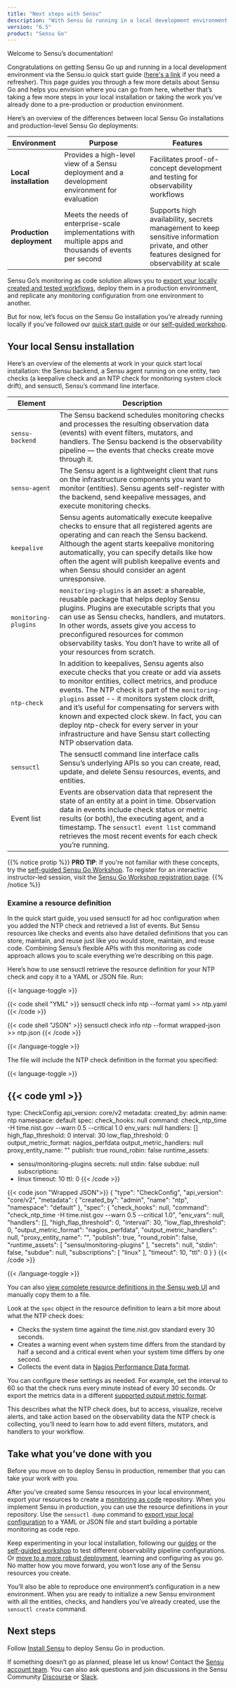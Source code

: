 ```yaml
---
title: "Next steps with Sensu"
description: "With Sensu Go running in a local development environment, read this page to envision where you can go from here. Take a few more steps in your local installation, take the work you’ve already done to a pre-production or production environment, or learn more in our Sensu Go workshop."
version: "6.5"
product: "Sensu Go"
---
```


Welcome to Sensu’s documentation!

Congratulations on getting Sensu Go up and running in a local development environment via the Sensu.io quick start guide ([here's a link][1] if you need a refresher).
This page guides you through a few more details about Sensu Go and helps you envision where you can go from here, whether that’s taking a few more steps in your local installation or taking the work you’ve already done to a pre-production or production environment.

Here’s an overview of the differences between local Sensu Go installations and production-level Sensu Go deployments:

Environment | Purpose | Features
----------- | ------- | --------
**Local installation** | Provides a high-level view of a Sensu deployment and a development environment for evaluation | Facilitates proof-of-concept development and testing for observability workflows
**Production deployment** | Meets the needs of enterprise-scale implementations with multiple apps and thousands of events per second | Supports high availability, secrets management to keep sensitive information private, and other features designed for observability at scale

Sensu Go’s monitoring as code solution allows you to [export your locally created and tested workflows][2], deploy them in a production environment, and replicate any monitoring configuration from one environment to another.

But for now, let’s focus on the Sensu Go installation you’re already running locally if you've followed our [quick start guide][1] or our [self-guided workshop][3].

## Your local Sensu installation

Here’s an overview of the elements at work in your quick start local installation: the Sensu backend, a Sensu agent running on one entity, two checks (a keepalive check and an NTP check for monitoring system clock drift), and sensuctl, Sensu’s command line interface.

Element | Description
------- | -----------
`sensu-backend` | The Sensu backend schedules monitoring checks and processes the resulting observation data (events) with event filters, mutators, and handlers. The Sensu backend is the observability pipeline &mdash; the events that checks create move through it.
`sensu-agent` | The Sensu agent is a lightweight client that runs on the infrastructure components you want to monitor (entities). Sensu agents self-register with the backend, send keepalive messages, and execute monitoring checks.
`keepalive` | Sensu agents automatically execute keepalive checks to ensure that all registered agents are operating and can reach the Sensu backend. Although the agent starts keepalive monitoring automatically, you can specify details like how often the agent will publish keepalive events and when Sensu should consider an agent unresponsive. 
`monitoring-plugins` | `monitoring-plugins` is an asset: a shareable, reusable package that helps deploy Sensu plugins. Plugins are executable scripts that you can use as Sensu checks, handlers, and mutators. In other words, assets give you access to preconfigured resources for common observability tasks. You don’t have to write all of your resources from scratch.
`ntp-check` | In addition to keepalives, Sensu agents also execute checks that you create or add via assets to monitor entities, collect metrics, and produce events. The NTP check is part of the `monitoring-plugins` asset -- it monitors system clock drift, and it’s useful for compensating for servers with known and expected clock skew. In fact, you can deploy ntp-check for every server in your infrastructure and have Sensu start collecting NTP observation data.
`sensuctl` | The sensuctl command line interface calls Sensu’s underlying APIs so you can create, read, update, and delete Sensu resources, events, and entities.
Event list | Events are observation data that represent the state of an entity at a point in time. Observation data in events include check status or metric results (or both), the executing agent, and a timestamp. The `sensuctl event list` command retrieves the most recent events for each check you’re running.

{{% notice protip %}}
**PRO TIP**: If you're not familiar with these concepts, try the [self-guided Sensu Go Workshop](https://github.com/sensu/sensu-go-workshop).
To register for an interactive instructor-led session, visit the [Sensu Go Workshop registration page](https://sensu.io/sensu-go-workshop).
{{% /notice %}}

### Examine a resource definition

In the quick start guide, you used sensuctl for ad hoc configuration when you added the NTP check and retrieved a list of events.
But Sensu resources like checks and events also have detailed definitions that you can store, maintain, and reuse just like you would store, maintain, and reuse code.
Combining Sensu’s flexible APIs with this monitoring as code approach allows you to scale everything we’re describing on this page.

Here’s how to use sensuctl retrieve the resource definition for your NTP check and copy it to a YAML or JSON file.
Run:

{{< language-toggle >}}

{{< code shell "YML" >}}
sensuctl check info ntp --format yaml >> ntp.yaml
{{< /code >}}

{{< code shell "JSON" >}}
sensuctl check info ntp --format wrapped-json >> ntp.json
{{< /code >}}

{{< /language-toggle >}}

The file will include the NTP check definition in the format you specified:

{{< language-toggle >}}

{{< code yml >}}
---
type: CheckConfig
api_version: core/v2
metadata:
  created_by: admin
  name: ntp
  namespace: default
spec:
  check_hooks: null
  command: check_ntp_time -H time.nist.gov --warn 0.5 --critical 1.0
  env_vars: null
  handlers: []
  high_flap_threshold: 0
  interval: 30
  low_flap_threshold: 0
  output_metric_format: nagios_perfdata
  output_metric_handlers: null
  proxy_entity_name: ""
  publish: true
  round_robin: false
  runtime_assets:
  - sensu/monitoring-plugins
  secrets: null
  stdin: false
  subdue: null
  subscriptions:
  - linux
  timeout: 10
  ttl: 0
{{< /code >}}

{{< code json "Wrapped JSON">}}
{
  "type": "CheckConfig",
  "api_version": "core/v2",
  "metadata": {
    "created_by": "admin",
    "name": "ntp",
    "namespace": "default"
  },
  "spec": {
    "check_hooks": null,
    "command": "check_ntp_time -H time.nist.gov --warn 0.5 --critical 1.0",
    "env_vars": null,
    "handlers": [],
    "high_flap_threshold": 0,
    "interval": 30,
    "low_flap_threshold": 0,
    "output_metric_format": "nagios_perfdata",
    "output_metric_handlers": null,
    "proxy_entity_name": "",
    "publish": true,
    "round_robin": false,
    "runtime_assets": [
      "sensu/monitoring-plugins"
    ],
    "secrets": null,
    "stdin": false,
    "subdue": null,
    "subscriptions": [
      "linux"
    ],
    "timeout": 10,
    "ttl": 0
  }
}
{{< /code >}}

{{< /language-toggle >}}

You can also [view complete resource definitions in the Sensu web UI][14] and manually copy them to a file.

Look at the `spec` object in the resource definition to learn a bit more about what the NTP check does:

- Checks the system time against the time.nist.gov standard every 30 seconds.
- Creates a warning event when system time differs from the standard by half a second and a critical event when your system time differs by one second.
- Collects the event data in [Nagios Performance Data format][4].

You can configure these settings as needed.
For example, set the interval to 60 so that the check runs every minute instead of every 30 seconds.
Or export the metrics data in a different [supported output metric format][5].

This describes what the NTP check does, but to access, visualize, receive alerts, and take action based on the observability data the NTP check is collecting, you’ll need to learn how to add event filters, mutators, and handlers to your workflow.

## Take what you’ve done with you

Before you move on to deploy Sensu in production, remember that you can take your work with you.

After you’ve created some Sensu resources in your local environment, export your resources to create a [monitoring as code][6] repository.
When you implement Sensu in production, you can use the resource definitions in your repository.
Use the `sensuctl dump` command to [export your local configuration][7] to a YAML or JSON file and start building a portable monitoring as code repo.

Keep experimenting in your local installation, following our [guides][8] or the [self-guided workshop][3] to test different observability pipeline configurations.
Or [move to a more robust deployment][9], learning and configuring as you go.
No matter how you move forward, you won’t lose any of the Sensu resources you create.

You’ll also be able to reproduce one environment’s configuration in a new environment.
When you are ready to initialize a new Sensu environment with all the entities, checks, and handlers you’ve already created, use the `sensuctl create` command.

## Next steps

Follow [Install Sensu][9] to deploy Sensu Go in production.

If something doesn’t go as planned, please let us know!
Contact the [Sensu account team][11].
You can also ask questions and join discussions in the Sensu Community [Discourse][12] or [Slack][13].


[1]: https://sensu.io/get-started
[2]: #take-what-youve-done-with-you
[3]: https://github.com/sensu/sensu-go-workshop
[4]: https://assets.nagios.com/downloads/nagioscore/docs/nagioscore/3/en/perfdata.html
[5]: ../observability-pipeline/observe-schedule/metrics/#supported-output-metric-formats
[6]: ../operations/monitoring-as-code/
[7]: ../operations/monitoring-as-code/#export-existing-resources 
[8]: ../guides/
[9]: ../operations/deploy-sensu/install-sensu/
[10]: ../operations/deploy-sensu/deployment-architecture/
[11]: https://sensu.io/contact
[12]: https://discourse.sensu.io
[13]: https://sensucommunity.slack.com
[14]: ../web-ui/view-manage-resources/#view-resource-data
